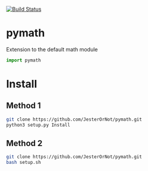 [![Build Status](https://travis-ci.com/JesterOrNot/pymath.svg?branch=master)](https://travis-ci.com/JesterOrNot/pymath)
# pymath
Extension to the default math module
``` python
import pymath
```
# Install
## Method 1
```bash
git clone https://github.com/JesterOrNot/pymath.git
python3 setup.py Install
```
## Method 2
```bash
git clone https://github.com/JesterOrNot/pymath.git
bash setup.sh
```
